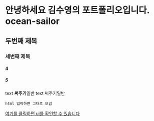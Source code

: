 # 안녕하세요 김수영의 포트폴리오입니다. ocean-sailor
## 두번째 제목
### 세번째 제목
#### 4
##### 5
text **써주기**일반 text 써주기일반
```
html 입력하면 그대로 보임
```
[여기를 클릭하면 ui를 확인할 수 있습니다](https://syportfolio.netlify.app/)
